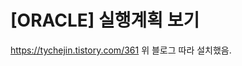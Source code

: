 # [ORACLE] 실행계획 보기



https://tychejin.tistory.com/361
위 블로그 따라 설치했음.
<!--stackedit_data:
eyJoaXN0b3J5IjpbLTE1OTk4NDQyMTBdfQ==
-->
